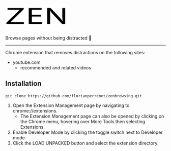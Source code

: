<img src="logo.png" width="200">

Browse pages without being distracted :slightly_smiling_face:

---

Chrome extension that removes distractions on the following sites:
- youtube.com
	- recommended and related videos

## Installation
```
git clone https://github.com/florianperrenet/zenbrowsing.git
```

1. Open the Extension Management page by navigating to chrome://extensions.
   - The Extension Management page can also be opened by clicking on the Chrome menu, hovering over More Tools then selecting Extensions.
2. Enable Developer Mode by clicking the toggle switch next to Developer mode.
3. Click the LOAD UNPACKED button and select the extension directory.

